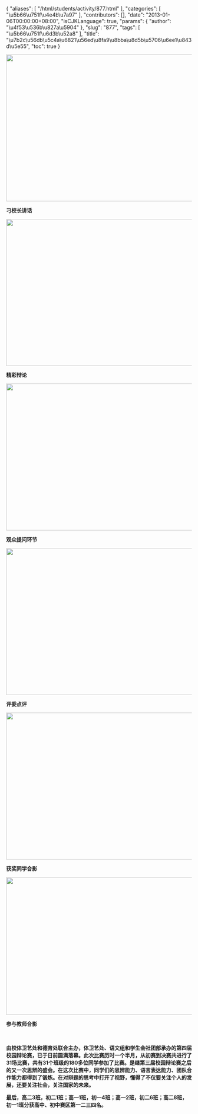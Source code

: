 {
    "aliases": [
        "/html/students/activity/877.html"
    ],
    "categories": [
        "\u5b66\u751f\u4e4b\u7a97"
    ],
    "contributors": [],
    "date": "2013-01-06T00:00:00+08:00",
    "isCJKLanguage": true,
    "params": {
        "author": "\u4f53\u536b\u827a\u5904"
    },
    "slug": "877",
    "tags": [
        "\u5b66\u751f\u6d3b\u52a8"
    ],
    "title": "\u7b2c\u56db\u5c4a\u6821\u56ed\u8fa9\u8bba\u8d5b\u5706\u6ee1\u843d\u5e55",
    "toc": true
}

**<img
    src="https://cdn.tfls.online/mirror/full/a88855661e1f5c3d04550902dc2968c82d370402.jpg"
    style="display:block;margin-left:auto;margin-right:auto;"
    decoding="async"
    fetchpriority="auto"
    loading="lazy"
    height="397"
    width="600"
/>**




**刁校长讲话**




**<img
    src="https://cdn.tfls.online/mirror/full/11852ef47ebaef805077cc97f28649fcf62b83cd.jpg"
    style="display:block;margin-left:auto;margin-right:auto;"
    decoding="async"
    fetchpriority="auto"
    loading="lazy"
    height="397"
    width="600"
/>**




**精彩辩论**




**<img
    src="https://cdn.tfls.online/mirror/full/9ebd05b1e55ccb1cb787ac98c13d91bf7497d9c5.jpg"
    style="display:block;margin-left:auto;margin-right:auto;"
    decoding="async"
    fetchpriority="auto"
    loading="lazy"
    height="397"
    width="600"
/>**




**观众提问环节**




**<img
    src="https://cdn.tfls.online/mirror/full/b8262e391b74dcb9d2cf74610da69c69bc570ec0.jpg"
    style="display:block;margin-left:auto;margin-right:auto;"
    decoding="async"
    fetchpriority="auto"
    loading="lazy"
    height="397"
    width="600"
/>**




**评委点评**




**<img
    src="https://cdn.tfls.online/mirror/full/96f7e3239106f2be4b66aa6a40b12846e8065e35.jpg"
    style="display:block;margin-left:auto;margin-right:auto;"
    decoding="async"
    fetchpriority="auto"
    loading="lazy"
    height="397"
    width="600"
/>**




**获奖同学合影**




**<img
    src="https://cdn.tfls.online/mirror/full/f4d7792db11f79f7e981a429d24a39315d846467.jpg"
    style="display:block;margin-left:auto;margin-right:auto;"
    decoding="async"
    fetchpriority="auto"
    loading="lazy"
    height="372"
    width="600"
/>**




**参与教师合影**




  




**由校体卫艺处和德育处联合主办，体卫艺处、语文组和学生会社团部承办的第四届校园辩论赛，已于日前圆满落幕。此次比赛历时一个半月，从初赛到决赛共进行了31场比赛，共有31个班级的180多位同学参加了比赛。是继第三届校园辩论赛之后的又一次思辨的盛会。在这次比赛中，同学们的思辨能力、语言表达能力、团队合作能力都得到了锻炼。在对辩题的思考中打开了视野，懂得了不仅要关注个人的发展，还要关注社会，关注国家的未来。**




**最后，高二3班，初二1班；高一1班，初一4班；高一2班，初二6班；高二8班，初一1班分获高中、初中赛区第一二三四名。**


